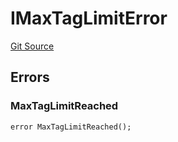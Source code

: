 # IMaxTagLimitError
[Git Source](https://github.com/thrackle-io/tron/blob/263e499d66345014a4fa5059735434da59124980/src/common/IErrors.sol)


## Errors
### MaxTagLimitReached

```solidity
error MaxTagLimitReached();
```

